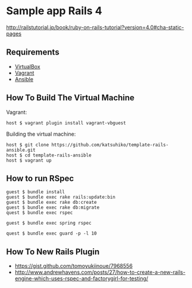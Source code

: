 # Sample app Rails 4

http://railstutorial.jp/book/ruby-on-rails-tutorial?version=4.0#cha-static-pages

## Requirements

* [VirtualBox](https://www.virtualbox.org)
* [Vagrant](http://vagrantup.com)
* [Ansible](http://www.ansible.com)

## How To Build The Virtual Machine

Vagrant:

    host $ vagrant plugin install vagrant-vbguest

Building the virtual machine:

    host $ git clone https://github.com/katsuhiko/template-rails-ansible.git
    host $ cd template-rails-ansible
    host $ vagrant up

## How to run RSpec

    guest $ bundle install
    guest $ bundle exec rake rails:update:bin
    guest $ bundle exec rake db:create
    guest $ bundle exec rake db:migrate
    quest $ bundle exec rspec
    
    guest $ bundle exec spring rspec
    
    quest $ bundle exec guard -p -l 10

## How To New Rails Plugin

* https://gist.github.com/tomoyukiinoue/7968556
* http://www.andrewhavens.com/posts/27/how-to-create-a-new-rails-engine-which-uses-rspec-and-factorygirl-for-testing/
